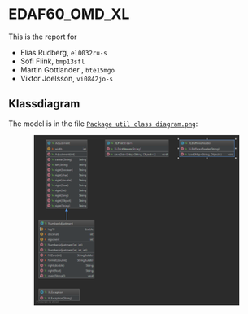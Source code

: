 # EDAF60_OMD_XL

This is the report for

 + Elias Rudberg, `el0032ru-s`
 + Sofi Flink, `bmp13sfl`
 + Martin Gottlander , `bte15mgo`
 + Viktor Joelsson, `vi0842jo-s`

## Klassdiagram

The model is in the file [`Package util class diagram.png`](UTIL.png):

<center>
    <img src="Package util class diagram.png" width="80%">
</center>